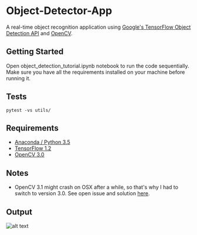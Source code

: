 # Object-Detector-App

A real-time object recognition application using [Google's TensorFlow Object Detection API](https://github.com/tensorflow/models/tree/master/research/object_detection) and [OpenCV](http://opencv.org/).

## Getting Started
Open object_detection_tutorial.ipynb notebook to run the code sequentially. Make sure you have all the requirements installed on your machine before running it.

## Tests
```
pytest -vs utils/
```

## Requirements
- [Anaconda / Python 3.5](https://www.continuum.io/downloads)
- [TensorFlow 1.2](https://www.tensorflow.org/)
- [OpenCV 3.0](http://opencv.org/)

## Notes
- OpenCV 3.1 might crash on OSX after a while, so that's why I had to switch to version 3.0. See open issue and solution [here](https://github.com/opencv/opencv/issues/5874).

## Output
![alt text](https://github.com/aayushmnit/explorationProject/blob/master/4\)%20Object%20detection%20using%20Google%20prebuild%20model%20and%20open%20CV/output.gif)
